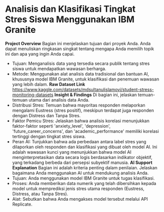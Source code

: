 # Analisis dan Klasifikasi Tingkat Stres Siswa Menggunakan IBM Granite
**Project Overview**
Bagian ini menjelaskan tujuan dari proyek Anda. Anda dapat menuliskan ringkasan singkat tentang mengapa Anda memilih topik ini dan apa yang ingin Anda capai.
* Tujuan: Menganalisis data yang tersedia secara publik tentang stres siswa untuk mendapatkan wawasan berharga.
* Metode: Menggunakan alat analisis data tradisional dan bantuan AI, khususnya model IBM Granite, untuk klasifikasi dan penemuan wawasan yang lebih dalam.
**Raw Dataset Link**
https://www.kaggle.com/datasets/mdsultanulislamovi/student-stress-monitoring-datasets
**Insight & Findings**
Di bagian ini, jelaskan temuan-temuan utama dari analisis data Anda.
* Distribusi Stres: Temuan bahwa mayoritas responden melaporkan mengalami Eustress (stres positif), meskipun terdapat juga responden dengan Distress dan Tanpa Stres.
* Faktor Pemicu Stres: Jelaskan bahwa analisis korelasi menunjukkan faktor-faktor seperti 'anxiety_level', 'depression', 'future_career_concerns', dan 'academic_performance' memiliki korelasi tertinggi dengan tingkat stres siswa.
* Peran AI: Tunjukkan bahwa ada perbedaan antara label stres yang dilaporkan oleh responden dan klasifikasi yang dibuat oleh model AI. Ini adalah wawasan kunci yang menunjukkan bahwa model AI menginterpretasikan data secara logis berdasarkan indikator objektif, yang terkadang berbeda dari persepsi subyektif manusia.
**AI Support Explanation**
Bagian ini adalah kriteria penting dalam penilaian. Jelaskan bagaimana Anda menggunakan AI untuk mendukung analisis Anda.
* Tujuan: Anda menggunakan model IBM Granite untuk tugas klasifikasi.
* Proses: Anda memberikan data numerik yang telah dibersihkan kepada model untuk memprediksi jenis stres utama responden (Eustress, Distress, atau Tanpa Stres).
* Alat: Sebutkan bahwa Anda mengakses model tersebut melalui API Replicate.
